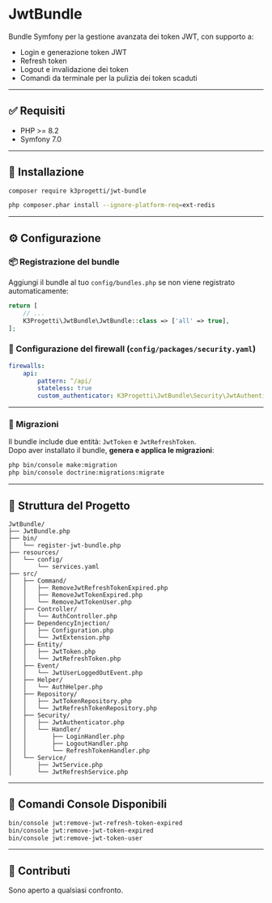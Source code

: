 # JwtBundle

Bundle Symfony per la gestione avanzata dei token JWT, con supporto a:

- Login e generazione token JWT
- Refresh token
- Logout e invalidazione dei token
- Comandi da terminale per la pulizia dei token scaduti

---

## ✅ Requisiti

- PHP >= 8.2
- Symfony 7.0

---

## 🚀 Installazione

```bash
composer require k3progetti/jwt-bundle
```

```bash
php composer.phar install --ignore-platform-req=ext-redis
```

---

## ⚙️ Configurazione

### 📦 Registrazione del bundle

Aggiungi il bundle al tuo `config/bundles.php` se non viene registrato automaticamente:

```php
return [
    // ...
    K3Progetti\JwtBundle\JwtBundle::class => ['all' => true],
];
```

### 🔐 Configurazione del firewall (`config/packages/security.yaml`)

```yaml
firewalls:
    api:
        pattern: ^/api/
        stateless: true
        custom_authenticator: K3Progetti\JwtBundle\Security\JwtAuthenticator
```

---

### 🧱 Migrazioni

Il bundle include due entità: `JwtToken` e `JwtRefreshToken`.  
Dopo aver installato il bundle, **genera e applica le migrazioni**:

```bash
php bin/console make:migration
php bin/console doctrine:migrations:migrate
```

---

## 🧭 Struttura del Progetto

```
JwtBundle/
├── JwtBundle.php
├── bin/
│   └── register-jwt-bundle.php
├── resources/
│   └── config/
│       └── services.yaml
├── src/
│   ├── Command/
│   │   ├── RemoveJwtRefreshTokenExpired.php
│   │   ├── RemoveJwtTokenExpired.php
│   │   └── RemoveJwtTokenUser.php
│   ├── Controller/
│   │   └── AuthController.php
│   ├── DependencyInjection/
│   │   ├── Configuration.php
│   │   └── JwtExtension.php
│   ├── Entity/
│   │   ├── JwtToken.php
│   │   └── JwtRefreshToken.php
│   ├── Event/
│   │   └── JwtUserLoggedOutEvent.php
│   ├── Helper/
│   │   └── AuthHelper.php
│   ├── Repository/
│   │   ├── JwtTokenRepository.php
│   │   └── JwtRefreshTokenRepository.php
│   ├── Security/
│   │   ├── JwtAuthenticator.php
│   │   └── Handler/
│   │       ├── LoginHandler.php
│   │       ├── LogoutHandler.php
│   │       └── RefreshTokenHandler.php
│   └── Service/
│       ├── JwtService.php
│       └── JwtRefreshService.php
```

---

## 🔧 Comandi Console Disponibili

```bash
bin/console jwt:remove-jwt-refresh-token-expired
bin/console jwt:remove-jwt-token-expired
bin/console jwt:remove-jwt-token-user
```

---

## 🤝 Contributi

Sono aperto a qualsiasi confronto.